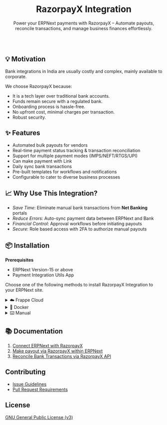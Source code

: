 <div align="center">

<h1>RazorpayX Integration</h1>

Power your ERPNext payments with RazorpayX – Automate payouts, reconcile transactions, and manage business finances effortlessly.

<br><br>

</div>

## 💡 Motivation

Bank integrations in India are usually costly and complex, mainly available to corporate.

We choose RazorpayX because:

- It is a tech layer over traditional bank accounts.
- Funds remain secure with a regulated bank.
- Onboarding process is hassle-free.
- No upfront cost, minimal charges per transaction.
- Robust security.

## ✨ Features

- Automated bulk payouts for vendors
- Real-time payment status tracking & transaction reconciliation
- Support for multiple payment modes (IMPS/NEFT/RTGS/UPI)
- Can make payment with Link
- Daily sync bank transactions
- Pre-built templates for workflows and notifications
- Configurable to cater to diverse business processes

## 📈 Why Use This Integration?

- <em>Save Time</em>: Eliminate manual bank transactions from **Net Banking** portals
- <em>Reduce Errors</em>: Auto-sync payment data between ERPNext and Bank
- <em>Financial Control</em>: Approval workflows before initiating payouts
- <em>Secure</em>: Role based access with 2FA to authorize manual payouts

## 📦 Installation

**Prerequisites**

- ERPNext Version-15 or above
- Payment Integration Utils App

Choose one of the following methods to install RazorpayX Integration to your ERPNext site.

<details>
<summary>☁️ Frappe Cloud</summary><br>

Sign up for a [Frappe Cloud](https://frappecloud.com/dashboard/signup?referrer=99df7a8f) free trial, create a new site with Frappe Version-15 or above, and install ERPNext and RazorpayX-Integration from the Apps.

</details>

<details>
<summary>🐳 Docker</summary><br>

Use [this guide](https://github.com/frappe/frappe_docker/blob/main/docs/custom-apps.md) to deploy RazorpayX-Integration by building your custom image.

Sample Apps JSON

```shell
export APPS_JSON='[
  {
    "url": "https://github.com/frappe/erpnext",
    "branch": "version-15"
  },
  {
    "url": "https://github.com/resilient-tech/payment_integration_utils",
    "branch": "version-15"
  },
  {
    "url": "https://github.com/resilient-tech/razorpayx-integration",
    "branch": "version-15"
  }
]'

export APPS_JSON_BASE64=$(echo ${APPS_JSON} | base64 -w 0)
```

</details>

<details>
<summary>⌨️ Manual</summary><br>

Once you've [set up a Frappe site](https://frappeframework.com/docs/v14/user/en/installation/), install app by executing the following commands:

Using Bench CLI

Download the App using the Bench CLI

```sh
bench get-app https://github.com/resilient-tech/payment_integration_utils.git --branch version-15
```

```sh
bench get-app https://github.com/resilient-tech/razorpayx-integration.git --branch version-15
```

Install the App on your site

```sh
bench --site [site name] install-app razorpayx_integration
```

</details>

## 📚 Documentation

1. [Connect ERPNext with RazorpayX](https://github.com/resilient-tech/razorpayx-integration/blob/version-15/docs/1_connect_with_razorpayx.md)
2. [Make payout via RazorpayX within ERPNext](https://github.com/resilient-tech/razorpayx-integration/blob/version-15/docs/2_make_payout.md)
3. [Reconcile Bank Transactions via RazorpayX API](https://github.com/resilient-tech/razorpayx-integration/blob/version-15/docs/3_bank_reconciliation_tool.md)

## Contributing

- [Issue Guidelines](https://github.com/frappe/erpnext/wiki/Issue-Guidelines)
- [Pull Request Requirements](https://github.com/frappe/erpnext/wiki/Contribution-Guidelines)

## License

[GNU General Public License (v3)](https://github.com/resilient-tech/razorpayx-integration/blob/version-15/license.txt)
